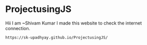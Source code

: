 # ProjectusingJS
Hii I am ~Shivam Kumar I made this website to check the internet connection.

```
https://sk-upadhyay.github.io/ProjectusingJS/
```

